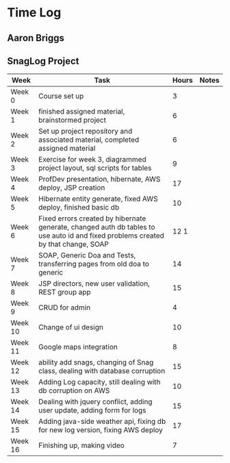# Time Log
## Aaron Briggs
## SnagLog Project 

| Week | Task | Hours | Notes|
|------|------|-------|------|
|Week 0| Course set up | 3 | |
|Week 1| finished assigned material, brainstormed project | 6 | |
|Week 2| Set up project repository and associated material, completed assigned material| 6 | |
|Week 3| Exercise for week 3, diagrammed project layout, sql scripts for tables  | 9  |   | 
|Week 4| ProfDev presentation, hibernate, AWS deploy, JSP creation | 17  |   | 
|Week 5| Hibernate entity generate, fixed AWS deploy, finished basic db | 10  |   | 
|Week 6| Fixed errors created by hibernate generate, changed auth db tables to use auto id and fixed problems created by that change, SOAP| 12 1  |   | 
|Week 7| SOAP, Generic Doa and Tests, transferring pages from old doa to generic | 14  |   | 
|Week 8| JSP directors, new user validation, REST group app  | 15  |   | 
|Week 9| CRUD for admin | 4 |   | 
|Week 10| Change of ui design | 10 |   | 
|Week 11| Google maps integration | 8  |   | 
|Week 12| ability add snags, changing of Snag class, dealing with database corruption | 15  |   | 
|Week 13| Adding Log capacity, still dealing with db corruption on AWS | 10  |   | 
|Week 14| Dealing with jquery conflict, adding user update, adding form for logs | 15  |   | 
|Week 15| Adding java-side weather api, fixing db for new log version, fixing AWS deploy  | 17  |   | 
|Week 16| Finishing up, making video | 7 | |